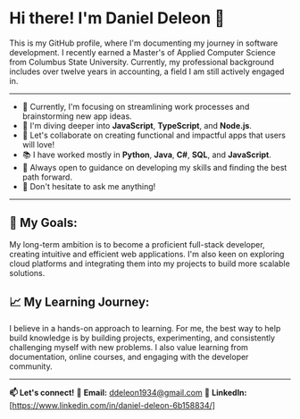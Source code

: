 # Hi there! I'm Daniel Deleon 👋

This is my GitHub profile, where I'm documenting my journey in software development. I recently earned a Master's of Applied Computer Science from Columbus State University. Currently, my professional background includes over twelve years in accounting, a field I am still actively engaged in.

---

* 🔭 Currently, I'm focusing on streamlining work processes and brainstorming new app ideas.
* 🌱 I'm diving deeper into **JavaScript**, **TypeScript**, and **Node.js**.
* 👯 Let's collaborate on creating functional and impactful apps that users will love!
* 📚 I have worked mostly in **Python**, **Java**, **C#**, **SQL**, and **JavaScript**.
* 🤔 Always open to guidance on developing my skills and finding the best path forward.
* 💬 Don't hesitate to ask me anything!

---

## 🎯 My Goals:
My long-term ambition is to become a proficient full-stack developer, creating intuitive and efficient web applications. I'm also keen on exploring cloud platforms and integrating them into my projects to build more scalable solutions.

## 📈 My Learning Journey:
I believe in a hands-on approach to learning. For me, the best way to help build knowledge is by building projects, experimenting, and consistently challenging myself with new problems. I also value learning from documentation, online courses, and engaging with the developer community.

---

**📫 Let's connect!**
📧 **Email:** [ddeleon1934@gmail.com](mailto:ddeleon1934@gmail.com)
🔗 **LinkedIn:** [https://www.linkedin.com/in/daniel-deleon-6b158834/]
